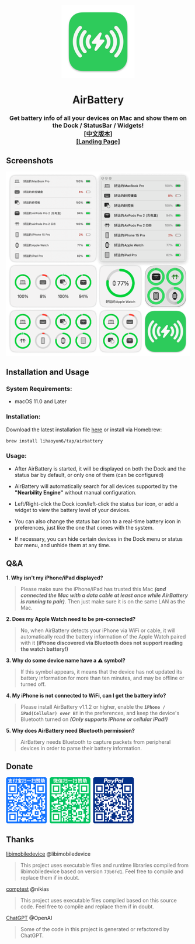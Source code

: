 # 
<p align="center">
<img src="./AirBattery/Assets.xcassets/AppIcon.appiconset/icon_128x128@2x.png" width="200" height="200" />
<h1 align="center">AirBattery</h1>
<h3 align="center">Get battery info of all your devices on Mac and show them on the Dock / StatusBar / Widgets!<br><a href="./README_zh.md">[中文版本]</a><br><a href="https://lihaoyun6.github.io/airbattery/">[Landing Page]</a></h3> 
</p>

## Screenshots
<p align="center">
<picture>
  <source media="(prefers-color-scheme: dark)" srcset="./img/preview_dark.png">
  <source media="(prefers-color-scheme: light)" srcset="./img/preview.png">
  <img alt="QuickRecorder Screenshots" src="./img/preview.png" width="840"/>
</picture>
</p>

## Installation and Usage
### System Requirements:
- macOS 11.0 and Later  

### Installation:
Download the latest installation file [here](../../releases/latest) or install via Homebrew:  

```bash
brew install lihaoyun6/tap/airbattery
```

### Usage: 
- After AirBattery is started, it will be displayed on both the Dock and the status bar by default, or only one of them (can be configured)  

- AirBattery will automatically search for all devices supported by the **"Nearbility Engine"** without manual configuration.  
- Left/Right-click the Dock icon/left-click the status bar icon, or add a widget to view the battery level of your devices.  
- You can also change the status bar icon to a real-time battery icon in preferences, just like the one that comes with the system.  
- If necessary, you can hide certain devices in the Dock menu or status bar menu, and unhide them at any time.  

## Q&A
**1. Why isn't my iPhone/iPad displayed?**
> Please make sure the iPhone/iPad has trusted this Mac ***(and connected the Mac with a data cable at least once while AirBattery is running to pair)***. Then just make sure it is on the same LAN as the Mac.  

**2. Does my Apple Watch need to be pre-connected?**
> No, when AirBattery detects your iPhone via WiFi or cable, it will automatically read the battery information of the Apple Watch paired with it **(iPhone discovered via Bluetooth does not support reading the watch battery!)** 

**3. Why do some device name have a ⚠️ symbol?**
> If this symbol appears, it means that the device has not updated its battery information for more than ten minutes, and may be offline or turned off.  

**4. My iPhone is not connected to WiFi, can I get the battery info?**
> Please install AirBattery v1.1.2 or higher, enable the **`iPhone / iPad(Cellular) over BT`** in the preferences, and keep the device's Bluetooth turned on ***(Only supports iPhone or cellular iPad!)***  

**5. Why does AirBattery need Bluetooth permission?**
> AirBattery needs Bluetooth to capture packets from peripheral devices in order to parse their battery information.  

## Donate
<img src="./img/donate.png" width="350"/>

## Thanks
[libimobiledevice](https://github.com/libimobiledevice/libimobiledevice) @libimobiledevice  
> This project uses executable files and runtime libraries compiled from libimobiledevice based on version `73b6fd1`. Feel free to compile and replace them if in doubt.

[comptest](https://gist.github.com/nikias/ebc6e975dc908f3741af0f789c5b1088) @nikias  
> This project uses executable files compiled based on this source code. Feel free to compile and replace them if in doubt.  

[ChatGPT](https://chat.openai.com) @OpenAI  
> Some of the code in this project is generated or refactored by ChatGPT.
